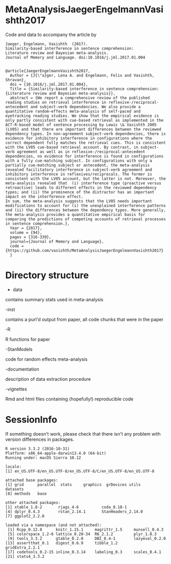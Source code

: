 # MetaAnalysisJaegerEngelmannVasishth2017
Code and data to accompany the article by 


    Jaeger, Engelmann, Vasishth  (2017). 
	Similarity-based interference in sentence comprehension: 
	Literature review and Bayesian meta-analysis. 
	Journal of Memory and Language. doi:10.1016/j.jml.2017.01.004


	@article{JaegerEngelmannVasishth2017,
	  Author = {J{\"a}ger, Lena A. and Engelmann, Felix and Vasishth, Shravan},
	  doi = {10.1016/j.jml.2017.01.004},
	  Title = {Similarity-based interference in sentence comprehension: {Literature review and Bayesian meta-analysis}},
	  abstract = {We report a comprehensive review of the published reading studies on retrieval interference in reflexive-/reciprocal-antecedent and subject-verb dependencies. We also provide a quantitative random-effects meta-analysis of self-paced and eyetracking reading studies. We show that the empirical evidence is only partly consistent with cue-based retrieval as implemented in the ACT-R-based model of sentence processing by Lewis \& Vasishth 2005 (LV05) and that there are important differences between the reviewed dependency types. In non-agreement subject-verb dependencies, there is evidence for inhibitory interference in configurations where the correct dependent fully matches the retrieval cues. This is consistent with the LV05 cue-based retrieval account. By contrast, in subject-verb agreement as well as in reflexive-/reciprocal-antecedent dependencies, no evidence for interference is found in configurations with a fully cue-matching subject. In configurations with only a partially cue-matching subject or antecedent, the meta-analysis revealed facilitatory interference in subject-verb agreement and inhibitory interference in reflexives/reciprocals. The former is consistent with the LV05 account, but the latter is not. Moreover, the meta-analysis revealed that  (i) interference type (proactive versus retroactive) leads to different effects in the reviewed dependency types; and (ii) the prominence of the distractor has an important impact on the interference effect. 
	In sum, the meta-analysis suggests that the LV05 needs important modifications to account for (i) the unexplained interference patterns and (ii) the differences between the dependency types. More generally, the meta-analysis provides a quantitative empirical basis for comparing the predictions of competing accounts of retrieval processes in sentence comprehension.},
	  Year = {2017},
	  volume = {94},
	  pages = {316-339},
	  journal={Journal of Memory and Language},
	  code = {https://github.com/vasishth/MetaAnalysisJaegerEngelmannVasishth2017}
	  }


# Directory structure 

  - data

  contains summary stats used in meta-analysis 

  -inst
  
  contains a purl'd output from paper, all code chunks that were in the paper
 
 -R 
 
 R functions for paper				

 -StanModels
 
 code for random effects meta-analysis
	
 -documentation
 
 description of data extraction procedure

 -vignettes
 
 Rmd and html files containing (hopefully!) reproducible code


# SessionInfo

If something doesn't work, please check that there isn't any problem with version differences in packages. 


	R version 3.3.2 (2016-10-31)
	Platform: x86_64-apple-darwin13.4.0 (64-bit)
	Running under: macOS Sierra 10.12

	locale:
	[1] en_US.UTF-8/en_US.UTF-8/en_US.UTF-8/C/en_US.UTF-8/en_US.UTF-8

	attached base packages:
	[1] grid      parallel  stats     graphics  grDevices utils     datasets 
	[8] methods   base     

	other attached packages:
	[1] xtable_1.8-2       rjags_4-6          coda_0.18-1       
	[4] dplyr_0.4.3        rstan_2.14.1       StanHeaders_2.14.0
	[7] ggplot2_2.2.0     

	loaded via a namespace (and not attached):
	 [1] Rcpp_0.12.8      knitr_1.15.1     magrittr_1.5     munsell_0.4.3   
	 [5] colorspace_1.2-6 lattice_0.20-34  R6_2.1.2         plyr_1.8.3      
	 [9] tools_3.3.2      gtable_0.2.0     DBI_0.4-1        lazyeval_0.2.0  	
	[13] assertthat_0.1   digest_0.6.9     tibble_1.2       gridExtra_2.2.1 
	[17] codetools_0.2-15 inline_0.3.14    labeling_0.3     scales_0.4.1    
	[21] stats4_3.3.2 